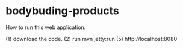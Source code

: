 # bodybuding-products

How to run this web application.

(1) download the code.
(2) run mvn jetty:run
(5) http://localhost:8080
